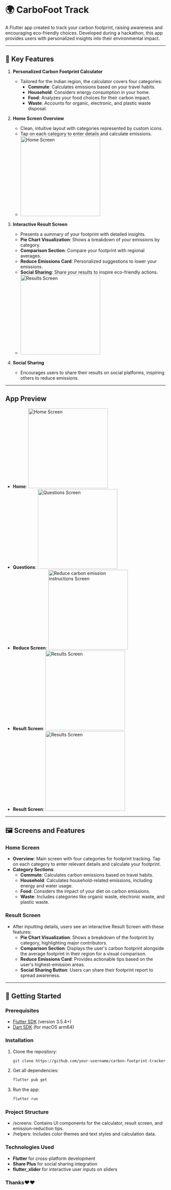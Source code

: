 # 🌍 CarboFoot Track

A Flutter app created to track your carbon footprint, raising awareness and encouraging eco-friendly choices. Developed during a hackathon, this app provides users with personalized insights into their environmental impact.

---

## 📱 Key Features

1. **Personalized Carbon Footprint Calculator**
   - Tailored for the Indian region, the calculator covers four categories:
     - **Commute**: Calculates emissions based on your travel habits.
     - **Household**: Considers energy consumption in your home.
     - **Food**: Analyzes your food choices for their carbon impact.
     - **Waste**: Accounts for organic, electronic, and plastic waste disposal.

2. **Home Screen Overview**
   - Clean, intuitive layout with categories represented by custom icons.
   - Tap on each category to enter details and calculate emissions.
   - <img src="assets/images/readme/home.jpg" alt="Home Screen" width="250">

3. **Interactive Result Screen**
   - Presents a summary of your footprint with detailed insights.
   - **Pie Chart Visualization**: Shows a breakdown of your emissions by category.
   - **Comparison Section**: Compare your footprint with regional averages.
   - **Reduce Emissions Card**: Personalized suggestions to lower your emissions.
   - **Social Sharing**: Share your results to inspire eco-friendly actions.
   - <img src="assets/images/readme/result.jpg" alt="Results Screen" width="250">

4. **Social Sharing**
   - Encourages users to share their results on social platforms, inspiring others to reduce emissions.

---
## App Preview

- **Home**: <img src="assets/images/readme/home.jpg" alt="Home Screen" width="250">
- **Questions**: <img src="assets/images/readme/ques_screen.jpg" alt="Questions Screen" width="250">
- **Reduce Screen**: <img src="assets/images/readme/reduce.jpg" alt="Reduce carbon emission instructions Screen" width="250">
- **Result Screen**: <img src="assets/images/readme/result.jpg" alt="Results Screen" width="250">
- **Result Screen**: <img src="assets/images/readme/result1.jpg" alt="Results Screen" width="250">
---
## 🖼️ Screens and Features

### Home Screen
- **Overview**: Main screen with four categories for footprint tracking. Tap on each category to enter relevant details and calculate your footprint.
- **Category Sections**:
  - **Commute**: Calculates carbon emissions based on travel habits.
  - **Household**: Calculates household-related emissions, including energy and water usage.
  - **Food**: Considers the impact of your diet on carbon emissions.
  - **Waste**: Includes categories like organic waste, electronic waste, and plastic waste.

### Result Screen
- After inputting details, users see an interactive Result Screen with these features:
  - **Pie Chart Visualization**: Shows a breakdown of the footprint by category, highlighting major contributors.
  - **Comparison Section**: Displays the user's carbon footprint alongside the average footprint in their region for a visual comparison.
  - **Reduce Emissions Card**: Provides actionable tips based on the user's highest-emission areas.
  - **Social Sharing Button**: Users can share their footprint report to spread awareness.

---

## 🚀 Getting Started

### Prerequisites
- [Flutter SDK](https://flutter.dev/) (version 3.5.4+)
- [Dart SDK](https://dart.dev/) (for macOS arm64)

### Installation

1. Clone the repository:
   ```bash
   git clone https://github.com/your-username/carbon-footprint-tracker.git
2. Get all dependencies:
    ```bash
    flutter pub get
3. Run the app:
    ```bash
    flutter run

### Project Structure
  - /screens: Contains UI components for the calculator, result screen, and emission-reduction tips.
  - /helpers: Includes color themes and text styles and calculation data.

### Technologies Used
  - **Flutter** for cross-platform development
  - **Share Plus** for social sharing integration
  - **flutter_xlider** for interactive user inputs on sliders

### Thanks❤️❤️